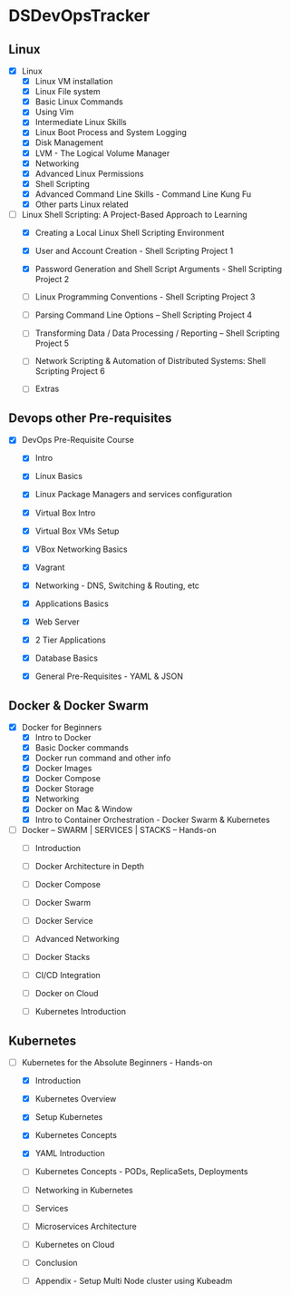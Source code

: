 # DSDevOpsTracker

## Linux  
  - [x] Linux
    - [x] Linux VM installation
    - [x] Linux File system
    - [x] Basic Linux Commands
    - [x] Using Vim
    - [x] Intermediate Linux Skills
    - [x] Linux Boot Process and System Logging
    - [x] Disk Management
    - [x] LVM - The Logical Volume Manager
    - [x] Networking
    - [x] Advanced Linux Permissions
    - [x] Shell Scripting
    - [x] Advanced Command Line Skills - Command Line Kung Fu
    - [x] Other parts Linux related

  - [ ] Linux Shell Scripting: A Project-Based Approach to Learning
    - [x] Creating a Local Linux Shell Scripting Environment
    - [x] User and Account Creation - Shell Scripting Project 1
    - [x] Password Generation and Shell Script Arguments - Shell Scripting Project 2
    - [ ] Linux Programming Conventions - Shell Scripting Project 3
    - [ ] Parsing Command Line Options – Shell Scripting Project 4
    - [ ] Transforming Data / Data Processing / Reporting – Shell Scripting Project 5
    - [ ] Network Scripting & Automation of Distributed Systems: Shell Scripting Project 6
    - [ ] Extras 



## Devops other Pre-requisites
  - [x] DevOps Pre-Requisite Course
    - [x] Intro
    - [x] Linux Basics
    - [x] Linux Package Managers and services configuration
    - [x] Virtual Box Intro
    - [x] Virtual Box VMs Setup
    - [x] VBox Networking Basics
    - [x] Vagrant
    - [x] Networking - DNS, Switching & Routing, etc
    - [x] Applications Basics 
    - [x] Web Server 
    - [x] 2 Tier Applications    
    - [x] Database Basics
    - [x] General Pre-Requisites - YAML & JSON



## Docker & Docker Swarm
  - [x] Docker for Beginners
    - [x] Intro to Docker
    - [x] Basic Docker commands
    - [x] Docker run command and other info
    - [x] Docker Images
    - [x] Docker Compose
    - [x] Docker Storage
    - [x] Networking
    - [x] Docker on Mac & Window
    - [x] Intro to Container Orchestration - Docker Swarm & Kubernetes

  - [ ] Docker – SWARM | SERVICES | STACKS – Hands-on
    - [ ] Introduction
    - [ ] Docker Architecture in Depth
    - [ ] Docker Compose
    - [ ] Docker Swarm
    - [ ] Docker Service
    - [ ] Advanced Networking
    - [ ] Docker Stacks
    - [ ] CI/CD Integration
    - [ ] Docker on Cloud
    - [ ] Kubernetes Introduction



## Kubernetes
- [ ] Kubernetes for the Absolute Beginners - Hands-on
  - [x] Introduction
  - [x] Kubernetes Overview
  - [x] Setup Kubernetes
  - [x] Kubernetes Concepts
  - [x] YAML Introduction
  - [ ] Kubernetes Concepts - PODs, ReplicaSets, Deployments
  - [ ] Networking in Kubernetes
  - [ ] Services
  - [ ] Microservices Architecture
  - [ ] Kubernetes on Cloud
  - [ ] Conclusion
  - [ ] Appendix - Setup Multi Node cluster using Kubeadm


